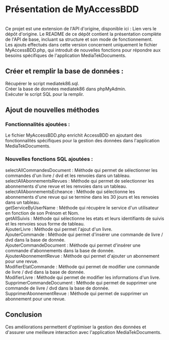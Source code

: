 <h1>Présentation de MyAccessBDD</h1>
<br>
Ce projet est une extension de l'API d'origine, disponible ici : Lien vers le dépôt d'origine. Le README de ce dépôt contient la présentation complète de l'API de base, incluant sa structure et son mode de fonctionnement.<br>
Les ajouts effectués dans cette version concernent uniquement le fichier MyAccessBDD.php, qui introduit de nouvelles fonctions pour répondre aux besoins spécifiques de l'application MediaTekDocuments.<br>

<h2>Créer et remplir la base de données :</h2>

Récupérer le script mediatek86.sql.<br>
Créer la base de données mediatek86 dans phpMyAdmin.<br>
Exécuter le script SQL pour la remplir.<br>

<h2>Ajout de nouvelles méthodes</h2>

<h3>Fonctionnalités ajoutées :</h3>

Le fichier MyAccessBDD.php enrichit AccessBDD en ajoutant des fonctionnalités spécifiques pour la gestion des données dans l'application MediaTekDocuments.<br>

<h3>Nouvelles fonctions SQL ajoutées :</h3>

selectAllCommandesDocument : Méthode qui permet de sélectionner les commandes d'un livre / dvd et les renvoies dans un tableau. <br>
selectAllAbonnementsRevues : Méthode qui permet de selectionner les abonnements d'une revue et les renvoies dans un tableau. <br>
selectAllAbonnementsEcheance : Méthode qui sélectionne les abonnements d'une revue qui se termine dans les 30 jours et les renvoies dans un tableau. <br>
getServiceByUserName : Méthode qui récupère le service d'un utilisateur en fonction de son Prénom et Nom. <br>
getAllSuivis : Méthode qui sélectionne les etats et leurs identifiants de suivis et les renvoies sous forme de tableau. <br>
AjouterLivre : Méthode qui permet l'ajout d'un livre. <br>
AjouterCommande : Méthode qui permet d'insérer une commande de livre / dvd dans la base de donnée. <br>
AjouterCommandeDocument : Méthode qui permet d'insérer une commande d'abonnements dans la base de donnée. <br>
AjouterAbonnementRevue : Méthode qui permet d'ajouter un abonnement pour une revue. <br>
ModifierEtatCommande : Méthode qui permet de modifier une commande de livre / dvd dans la base de donnée. <br>
ModifierLivre : Méthode qui permet de modifier les informations d'un livre. <br>
SupprimerCommandeDocument : Méthode qui permet de supprimer une commande de livre / dvd dans la base de donnée. <br>
SupprimerAbonnementRevue : Méthode qui permet de supprimer un abonnement pour une revue. <br>

<h2>Conclusion</h2>

Ces améliorations permettent d'optimiser la gestion des données et d'assurer une meilleure interaction avec l'application MediaTekDocuments.<br>
